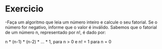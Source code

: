 # Exercicio
-Faça um algoritmo que leia um número inteiro e calcule o seu fatorial. Se o número for negativo, informe que o valor é inválido. Sabemos que o fatorial de um número n, representado por n!, é dado por:

n * (n-1) * (n-2) * ... * 1, para n > 0 e n! = 1 para n = 0
